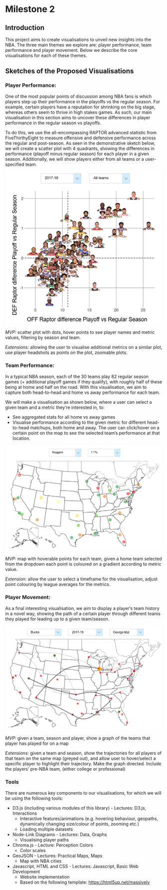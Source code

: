 # Milestone 2

## Introduction
This project aims to create visualisations to unveil new insights into the NBA. The three main themes we explore are: player performance, team performance and player movement. Below we describe the core visualisations for each of these themes.

## Sketches of the Proposed Visualisations

### Player Performance: 

One of the most popular points of discussion among NBA fans is which players step up their performance in the playoffs vs the regular season. For example, certain players have a reputation for shrinking on the big stage, whereas others seem to thrive in high stakes games. As such, our main visualisation in this section aims to uncover these differences in player performance in the regular season vs playoffs. 

To do this, we use the all-encompassing RAPTOR advanced statistic from FiveThirthyEight to measure offensive and defensive performance across the regular and post-season. As seen in the demonstrative sketch below, we will create a scatter plot with 4 quadrants, showing the differences in performance (playoff minus regular season) for each player in a given season. Additionally, we will show players either from all teams or a user-specified team.

![Player Performance](assets/milestone2_sketches/viz_2.png)

_MVP:_ scatter plot with dots, hover points to see player names and metric values, filtering by season and team.

_Extensions:_ allowing the user to visualise additional metrics on a similar plot, use player headshots as points on the plot, zoomable plots.

### Team Performance: 

In a typical NBA season, each of the 30 teams play 82 regular season games (+ additional playoff games if they qualify), with roughly half of these being at home and half on the road. With this visualisation, we aim to capture both head-to-head and home vs away performance for each team. 

We will make a visualisation as shown below, where a user can select a given team and a metric they’re interested in, to:
- See aggregated stats for all home vs away games
- Visualise performance according to the given metric for different head-to-head matchups, both home and away. The user can click/hover on a certain point on the map to see the selected team’s performance at that location.

![Team Performance](assets/milestone2_sketches/viz_3.png)

_MVP:_ map with hoverable points for each team, given a home team selected from the dropdown each point is coloured on a gradient according to metric value.

_Extension:_ allow the user to select a timeframe for the visualisation, adjust point colouring by league averages for the metrics.

### Player Movement:

As a final interesting visualisation, we aim to display a player’s team history in a novel way, showing the path of a certain player through different teams they played for leading up to a given team/season.

![Player Movement](assets/milestone2_sketches/viz_1.png)

_MVP:_ given a team, season and player, show a graph of the teams that player has played for on a map

_Extensions:_ given a team and season, show the trajectories for all players of that team on the same map (greyed out), and allow user to hover/select a specific player to highlight their trajectory. Make the graph directed. Include the players’ pre-NBA team, (either college or professional)

### Tools

There are numerous key components to our visualisations, for which we will be using the following tools:

- D3.js (including various modules of this library) - Lectures: D3.js, Interactions
  - Interactive features/animations (e.g. hovering behaviour, geopaths, dynamically changing size/colour of points, zooming etc.)
  - Loading multiple datasets
- Node-Link Diagrams - Lectures: Data, Graphs
  - Visualising player paths
- Chroma.js - Lecture: Perception Colors
  - Color scales
- GeoJSON - Lectures: Practical Maps, Maps
  - Map with NBA cities
- Javascript, HTML and CSS - Lectures: Javascript, Basic Web Development
  - Website implementation
  - Based on the following template: https://html5up.net/massively


